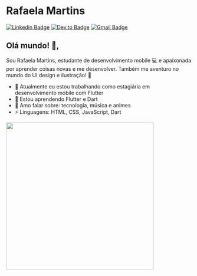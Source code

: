 # Rafaela Martins  
[![Linkedin Badge](https://img.shields.io/badge/-rafush-blue?style=flat-square&logo=Linkedin&logoColor=white&link=https://www.linkedin.com/in/rafush/)](https://www.linkedin.com/in/rafush/) [![Dev.to Badge](https://img.shields.io/badge/-@rrafush-03a57a?style=flat-square&labelColor=000000&logo=dev.to&link=https://dev.to/rrafush)](https://dev.to/rrafush)
[![Gmail Badge](https://img.shields.io/badge/-design.rafaelamartins@gmail.com-c14438?style=flat-square&logo=Gmail&logoColor=white&link=mailto:design.rafaelamartins@gmail.com)](mailto:design.rafaelamartins@gmail.com)

## Olá mundo! 👋, 
Sou Rafaela Martins, estudante de desenvolvimento mobile 💻 e apaixonada por aprender coisas novas e me desenvolver. Também me aventuro no mundo do UI design e ilustração! 🎨

- 🔭 Atualmente eu estou trabalhando como estagiária em desenvolvimento mobile com Flutter
- 🌱 Estou aprendendo Flutter e Dart
- 💬 Amo falar sobre: tecnologia, música e animes
-  ⚡ Linguagens: HTML, CSS, JavaScript, Dart

<img src="https://i.giphy.com/eDDrmbtY0aSAII8ffT.gif" width="400" height="auto" />
